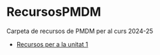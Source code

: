# RecursosPMDM

Carpeta de recursos de PMDM per al curs 2024-25

* [Recursos per a la unitat 1](U1_Android)


